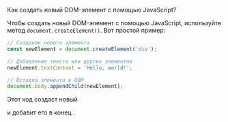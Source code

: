 Как создать новый DOM-элемент с помощью JavaScript?

Чтобы создать новый DOM-элемент с помощью JavaScript, используйте метод `document.createElement()`. Вот простой пример:

```js
// Создание нового элемента
const newElement = document.createElement('div');

// Добавление текста или других элементов
newElement.textContent = 'Hello, world!';

// Вставка элемента в DOM
document.body.appendChild(newElement);
```
  
Этот код создаст новый <div> и добавит его в конец <body>.